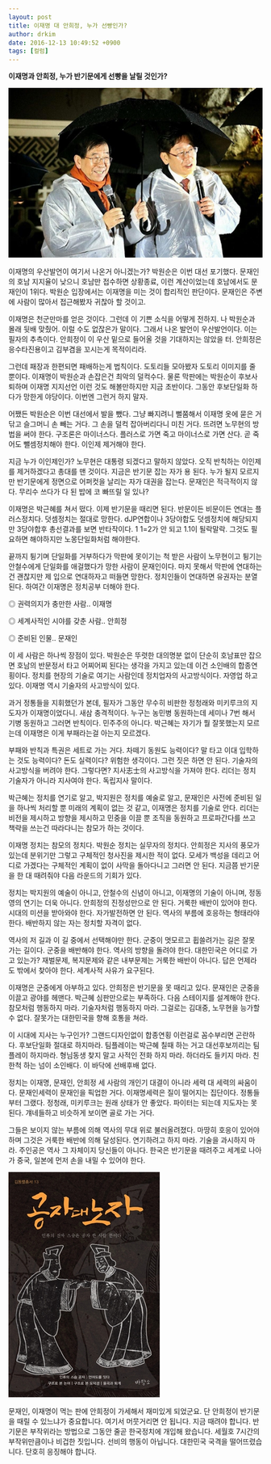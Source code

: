 ```yaml
---
layout: post
title: 이재명 대 안희정, 누가 선빵인가?
author: drkim
date: 2016-12-13 10:49:52 +0900
tags: [컬럼]
---
```

 

**이재명과 안희정, 누가 반기문에게 선빵을 날릴 것인가?**

  




![](/files/attach/images/199/255/788/zz.jpg) 

  


이재명의 우산발언이 여기서 나온거 아니겠는가? 박원순은 이번 대선 포기했다. 문재인의 호남 지지율이 낮으니 호남만 접수하면 상황종료, 이런 계산이었는데 호남에서도 문재인이 1위다. 박원순 입장에서는 이재명을 미는 것이 합리적인 판단이다. 문재인은 주변에 사람이 많아서 접근해봤자 귀찮아 할 것이고.

  


이재명은 천군만마를 얻은 것이다. 그런데 이 기쁜 소식을 어떻게 전하지. 나 박원순과 몰래 뒷배 맞췄어. 이럴 수도 없잖은가 말이다. 그래서 나온 발언이 우산발언이다. 이는 필자의 추측이다. 안희정이 이 우산 밑으로 들어올 것을 기대하지는 않았을 터. 안희정은 응수타진용이고 김부겸을 꼬시는게 목적이리라.

  


그런데 패장과 한편되면 패배하는게 법칙이다. 도토리들 모아봤자 도토리 이미지를 줄 뿐이다. 이재명이 박원순과 손잡은건 최악의 덜컥수다. 물론 막판에는 박원순이 후보사퇴하며 이재명 지지선언 이런 것도 해볼만하지만 지금 초반이다. 그동안 후보단일화 하다가 망한게 야당이다. 이번엔 그런거 하지 말자.

  


어쨌든 박원순은 이번 대선에서 발을 뺐다. 그냥 빠지려니 뻘쭘해서 이재명 옷에 묻은 거 닦고 슬그머니 손 빼는 거다. 그 손을 덜컥 잡아버리다니 미친 거다. 뜨려면 노무현의 방법을 써야 한다. 구조론은 마이너스다. 플러스로 가면 죽고 마이너스로 가면 산다. 곧 죽어도 뺄셈정치해야 한다. 이인제 제거해야 한다.

  


지금 누가 이인제인가? 노무현은 대통령 되겠다고 말하지 않았다. 오직 반칙하는 이인제를 제거하겠다고 총대를 맨 것이다. 지금은 반기문 잡는 자가 용 된다. 누가 될지 모르지만 반기문에게 정면으로 어퍼컷을 날리는 자가 대권을 잡는다. 문재인은 적극적이지 않다. 무리수 쓰다가 다 된 밥에 코 빠뜨릴 일 있나? 

  


이재명은 박근혜를 쳐서 떴다. 이제 반기문을 때리면 된다. 반문이든 비문이든 연대는 플러스정치다. 덧셈정치는 절대로 망한다. dJP연합이나 3당야합도 덧셈정치에 해당되지만 3당야합후 총선결과를 보면 반타작이다. 1 1=2가 안 되고 1.1이 될락말락. 그것도 필요하면 해야하지만 노몽단일화처럼 해야한다.

  


끝까지 튕기며 단일화를 거부하다가 막판에 못이기는 척 받은 사람이 노무현이고 튕기는 안철수에게 단일화를 애걸했다가 망한 사람이 문재인이다. 마지 못해서 막판에 연대하는건 괜찮지만 제 입으로 연대하자고 떠들면 망한다. 정치인들이 연대하면 유권자는 분열된다. 하여간 이재명은 정치공부 더해야 한다.

  


◎ 권력의지가 충만한 사람.. 이재명   
      
◎ 세계사적인 시야를 갖춘 사람.. 안희정   
      
◎ 준비된 인물.. 문재인 

  


이 세 사람은 하나씩 장점이 있다. 박원순은 뚜렷한 대의명분 없이 단순히 호남표만 잡으면 호남의 반문정서 타고 어찌어찌 된다는 생각을 가지고 있는데 이건 소인배의 합종연횡이다. 정치를 현장의 기술로 여기는 사람인데 정치업자의 사고방식이다. 자영업 하고 있다. 이재명 역시 기술자의 사고방식이 있다.

  


과거 정통들을 지휘했던가 본데, 필자가 그동안 무수히 비판한 정청래와 미키루크의 지도자가 이재명이었다니. 새삼 충격적이다. 누구는 농민병 동원하는데 세미나 7번 해서 기병 동원하고 그러면 반칙이다. 민주주의 아니다. 박근혜는 자기가 뭘 잘못했는지 모르는데 이재명은 이게 부패라는걸 아는지 모르겠다.

  


부패와 반칙과 특권은 세트로 가는 거다. 차떼기 동원도 능력이다? 말 타고 이대 입학하는 것도 능력이다? 돈도 실력이다? 위험한 생각이다. 그런 짓은 하면 안 된다. 기술자의 사고방식을 버려야 한다. 그렇다면? 지사志士의 사고방식을 가져야 한다. 리더는 정치 기술자가 아니라 지사여야 한다. 독립지사 말이다.

  


박근혜는 정치를 연기로 알고, 박지원은 정치를 예술로 알고, 문재인은 사전에 준비된 일을 하나씩 처리할 뿐 미래의 계획이 없는 것 같고, 이재명은 정치를 기술로 안다. 리더는 비전을 제시하고 방향을 제시하고 민중을 이끌 뿐 조직을 동원하고 프로파간다를 쓰고 책략을 쓰는건 따라다니는 참모가 하는 것이다. 

  


이재명 정치는 참모의 정치다. 박원순 정치는 실무자의 정치다. 안희정은 지사의 풍모가 있는데 분위기만 그렇고 구체적인 청사진을 제시한 적이 없다. 모세가 백성을 데리고 어디로 가겠다는 구체적인 계획이 없이 사막을 돌아다니고 그러면 안 된다. 지금쯤 반기문을 한 대 때려줘야 다음 라운드의 기회가 있다. 

  


정치는 박지원의 예술이 아니고, 안철수의 신념이 아니고, 이재명의 기술이 아니며, 정동영의 연기는 더욱 아니다. 안희정의 진정성만으로 안 된다. 거룩한 배반이 있어야 한다. 시대의 미션을 받아와야 한다. 자가발전하면 안 된다. 역사의 부름에 호응하는 형태라야 한다. 배반하지 않는 자는 정치할 자격이 없다. 

  


역사의 저 길과 이 길 중에서 선택해야만 한다. 군중이 멋모르고 휩쓸려가는 길은 잘못 가는 길이다. 군중을 배반해야 한다. 역사의 방향을 돌려야 한다. 대한민국은 어디로 가고 있는가? 재벌문제, 복지문제와 같은 내부문제는 거룩한 배반이 아니다. 답은 언제라도 밖에서 찾아야 한다. 세계사적 사유가 요구된다.

  


이재명은 군중에게 아부하고 있다. 안희정은 반기문을 못 때리고 있다. 문재인은 군중을 이끌고 광야를 헤맨다. 박근혜 심판만으로는 부족하다. 다음 스테이지를 설계해야 한다. 참모처럼 행동하지 마라. 기술자처럼 행동하지 마라. 그걸로는 김대중, 노무현을 능가할 수 없다. 잘못가는 대한민국을 향해 호통을 쳐라.

  


이 시대에 지사는 누구인가? 그랜드디자인없이 합종연횡 이런걸로 꼼수부리면 곤란하다. 후보단일화 절대로 하지마라. 팀플레이는 박근혜 칠때 하는 거고 대선후보끼리는 팀플레이 하지마라. 형님동생 찾지 말고 사적인 전화 하지 마라. 하더라도 들키지 마라. 친한척 하는 넘이 소인배다. 이 바닥에 선배후배 없다. 

  


정치는 이재명, 문재인, 안희정 세 사람의 개인기 대결이 아니라 세력 대 세력의 싸움이다. 문재인세력이 문재인을 픽업한 거다. 이재명세력은 질이 떨어지는 집단이다. 정통들부터 그랬다. 정청래, 미키루크는 원래 상태가 안 좋았다. 파이터는 되는데 지도자는 못 된다. 걔네들하고 비슷하게 보이면 골로 가는 거다. 

  


그들은 보이지 않는 부름에 의해 역사의 무대 위로 불러올려졌다. 마땅히 호응이 있어야 하며 그것은 거룩한 배반에 의해 달성된다. 연기하려고 하지 마라. 기술을 과시하지 마라. 주인공은 역사 그 자체이지 당신들이 아니다. 한국은 반기문을 때려주고 세계로 나아가 중국, 일본에 먼저 손을 내밀 수 있어야 한다. 

  


  



![](/files/attach/images/199/255/788/555.jpg)   


  


문재인, 이재명이 먹는 판에 안희정이 가세해서 재미있게 되었군요. 단 안희정이 반기문을 때릴 수 있느냐가 중요합니다. 여기서 머뭇거리면 안 됩니다. 지금 때려야 합니다. 반기문은 부작위라는 방법으로 그동안 줄곧 한국정치에 개입해 왔습니다. 세월호 7시간의 부작위만큼이나 비겁한 짓입니다. 선비의 행동이 아닙니다. 대한민국 국격을 떨어뜨렸습니다. 단호히 응징해야 합니다.